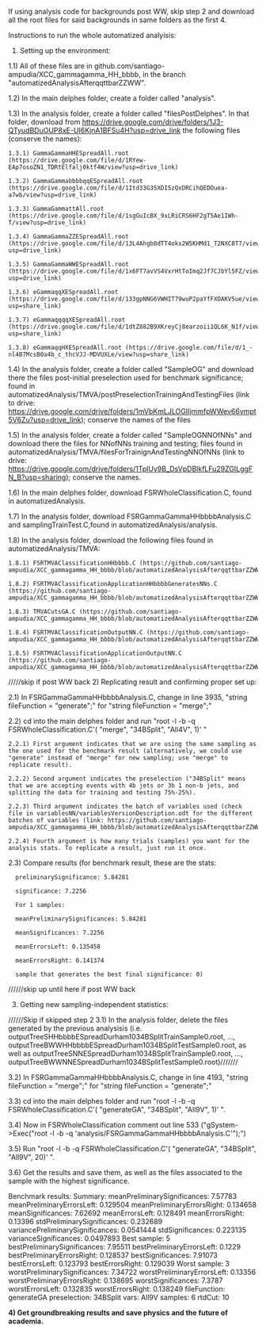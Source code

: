 If using analysis code for backgrounds post WW, skip step 2 and download all the root files for said backgrounds in same folders as the first 4.




Instructions to run the whole automatized analyisis:
   1) Setting up the environment:

1.1) All of these files are in github.com/santiago-ampudia/XCC_gammagamma_HH_bbbb, in the branch "automatizedAnalysisAfterqqttbarZZWW".

  1.2) In the main delphes folder, create a folder called "analysis".
  
  1.3) In the analysis folder, create a folder called "filesPostDelphes". In that folder, download from https://drive.google.com/drive/folders/1J3-QTyudBDuOUP8xE-UI6KjnA1BFSu4H?usp=drive_link the following files (conserve the names):
  
    1.3.1) GammaGammaHHESpreadAll.root (https://drive.google.com/file/d/1RYew-EAp7osoZN1_TDRtElfalj0ktf4W/view?usp=drive_link)
    
    1.3.2) GammaGammabbbbqqESpreadAll.root (https://drive.google.com/file/d/1Itd33G35XDI5zQxDRCihQEDOuea-a7wb/view?usp=drive_link)
    
    1.3.3) GammaGammattAll.root (https://drive.google.com/file/d/1sgGuIcBX_9xLRiCRS6HF2gT5Ae1IWh-T/view?usp=drive_link)
    
    1.3.4) GammaGammaZZESpreadAll.root (https://drive.google.com/file/d/13L4Ahgb8dTT4okx2W5KHMd1_T2NXC8T7/view?usp=drive_link)
    
    1.3.5) GammaGammaWWESpreadAll.root (https://drive.google.com/file/d/1x6FT7avVS4VxrHtToImq2Jf7CJbYl5FZ/view?usp=drive_link)

    1.3.6) eGammaqqXESpreadAll.root (https://drive.google.com/file/d/133gpNNG6VWHIT79wuP2paYfFXOAKV5ue/view?usp=share_link)

    1.3.7) eGammaqqqqXESpreadAll.root (https://drive.google.com/file/d/1dtZ882B9XKreyCj8earzoii1QL6K_N1f/view?usp=share_link)

    1.3.8) eGammaqqHXESpreadAll.root (https://drive.google.com/file/d/1_-nl4B7McsB0a4b_c_thcVJJ-MDVUXLe/view?usp=share_link)
    
  1.4) In the analysis folder, create a folder called "SampleOG" and download there the files post-initial preselection used for benchmark significance; found in automatizedAnalysis/TMVA/postPreselectionTrainingAndTestingFiles (link to drive: https://drive.google.com/drive/folders/1mVbKmLJLOGIIjmmfpWWev66vmpt5V6Zu?usp=drive_link); conserve the names of the files
  
  1.5) In the analysis folder, create a folder called "SampleOGNNOfNNs" and download there the files for NNofNNs training and testing; files found in automatizedAnalysis/TMVA/filesForTrainignAndTestingNNOfNNs (link to drive: https://drive.google.com/drive/folders/1TplUy9B_DsVpDBlkfLFu29ZGILggFN_B?usp=sharing); conserve the names.
  
  1.6) In the main delphes folder, download FSRWholeClassification.C, found in automatizedAnalysis.
  
  1.7) In the analysis folder, download FSRGammaGammaHHbbbbAnalysis.C and samplingTrainTest.C,found in automatizedAnalysis/analysis.
  
  1.8) In the analysis folder, download the following files found in automatizedAnalysis/TMVA:
  
    1.8.1) FSRTMVAClassificationHHbbbb.C (https://github.com/santiago-ampudia/XCC_gammagamma_HH_bbbb/blob/automatizedAnalysisAfterqqttbarZZWWqqXqqqqXqqHX/automatizedAnalysis/TMVA/FSRTMVAClassificationHHbbbb.C)
    
    1.8.2) FSRTMVAClassificationApplicationHHbbbbGeneratesNNs.C (https://github.com/santiago-ampudia/XCC_gammagamma_HH_bbbb/blob/automatizedAnalysisAfterqqttbarZZWWqqXqqqqXqqHX/automatizedAnalysis/TMVA/FSRTMVAClassificationApplicationHHbbbbGeneratesNNs.C)

    1.8.3) TMVACutsGA.C (https://github.com/santiago-ampudia/XCC_gammagamma_HH_bbbb/blob/automatizedAnalysisAfterqqttbarZZWWqqXqqqqXqqHX/automatizedAnalysis/TMVA/TMVACutsGA.C)
    
    1.8.4) FSRTMVAClassificationOutputNN.C (https://github.com/santiago-ampudia/XCC_gammagamma_HH_bbbb/blob/automatizedAnalysisAfterqqttbarZZWWqqXqqqqXqqHX/automatizedAnalysis/TMVA/FSRTMVAClassificationOutputNN.C)
    
    1.8.5) FSRTMVAClassificationApplicationOutputNN.C (https://github.com/santiago-ampudia/XCC_gammagamma_HH_bbbb/blob/automatizedAnalysisAfterqqttbarZZWWqqXqqqqXqqHX/automatizedAnalysis/TMVA/FSRTMVAClassificationApplicationOutputNN.C)
    
/////skip if post WW back
2) Replicating result and confirming proper set up:
   
  2.1) In FSRGammaGammaHHbbbbAnalysis.C, change in line 3935, "string fileFunction = "generate";" for "string fileFunction = "merge";"
  
  2.2) cd into the main delphes folder and run "root -l -b -q FSRWholeClassification.C'( "merge", "34BSplit", "All4V", 1)' "
  
    2.2.1) First argument indicates that we are using the same sampling as the one used for the benchmark result (alternatively, we could use "generate" instead of "merge" for new sampling; use "merge" to replicate result).
    
    2.2.2) Second argument indicates the preselection ("34BSplit" means that we are accepting events with 4b jets or 3b 1 non-b jets, and splitting the data for training and testing 75%-25%).
    
    2.2.3) Third argument indicates the batch of variables used (check file in variablesNN/variablesVersionDescription.odt for the different batches of variables (link: https://github.com/santiago-ampudia/XCC_gammagamma_HH_bbbb/blob/automatizedAnalysisAfterqqttbarZZWW/variablesNN/variablesVersionDescription.odt))
    
    2.2.4) Fourth argument is how many trials (samples) you want for the analysis stats. To replicate a result, just run it once.
    
  2.3) Compare results (for benchmark result, these are the stats: 
  
      preliminarySignificance: 5.84281
      
      significance: 7.2256
      
      For 1 samples: 
      
      meanPreliminarySignificances: 5.84281
      
      meanSignificances: 7.2256
      
      meanErrorsLeft: 0.135458
      
      meanErrorsRight: 0.141374
      
      sample that generates the best final significance: 0)
   //////skip up until here if post WW back

3) Getting new sampling-independent statistics:

  //////Skip if skipped step 2  3.1) In the analysis folder, delete the files generated by the previous analysisis (i.e. outputTreeSHHbbbbESpreadDurham1034BSplitTrainSample0.root, ..., outputTreeBWWHHbbbbESpreadDurham1034BSplitTestSample0.root, as well as outputTreeSNNESpreadDurham1034BSplitTrainSample0.root, ..., outputTreeBWWNNESpreadDurham1034BSplitTestSample0.root)///////
  
  3.2) In FSRGammaGammaHHbbbbAnalysis.C, change in line 4193, "string fileFunction = "merge";" for "string fileFunction = "generate";"
  
  3.3) cd into the main delphes folder and run "root -l -b -q FSRWholeClassification.C'( "generateGA", "34BSplit", "All9V", 1)'  ".

  3.4) Now in FSRWholeClassification comment out line 533 ("gSystem->Exec("root -l -b -q 'analysis/FSRGammaGammaHHbbbbAnalysis.C'");")
  
  3.5) Run "root -l -b -q FSRWholeClassification.C'( "generateGA", "34BSplit", "All9V", 20)'  ".
  
  3.6) Get the results and save them, as well as the files associated to the sample with the highest significance.

  Benchmark results: 
      Summary:
      meanPreliminarySignificances: 7.57783
      meanPreliminaryErrorsLeft: 0.129504
      meanPreliminaryErrorsRight: 0.134658
      meanSignificances: 7.62692
      meanErrorsLeft: 0.128491
      meanErrorsRight: 0.13396
      stdPreliminarySignificances: 0.232689
      variancePreliminarySignificances: 0.0541444
      stdSignificances: 0.223135
      varianceSignificances: 0.0497893
      Best sample: 5
      bestPreliminarySignificances: 7.95511
      bestPreliminaryErrorsLeft: 0.1229
      bestPreliminaryErrorsRight: 0.128537
      bestSignificances: 7.91073
      bestErrorsLeft: 0.123793
      bestErrorsRight: 0.129039
      Worst sample: 3
      worstPreliminarySignificances: 7.34722
      worstPreliminaryErrorsLeft: 0.13356
      worstPreliminaryErrorsRight: 0.138695
      worstSignificances: 7.3787
      worstErrorsLeft: 0.132835
      worstErrorsRight: 0.138249
      fileFunction: generateGA
      preselection: 34BSplit
      vars: All9V
      samples: 6
      rtdCut: 10



**4) Get groundbreaking results and save physics and the future of academia.**

